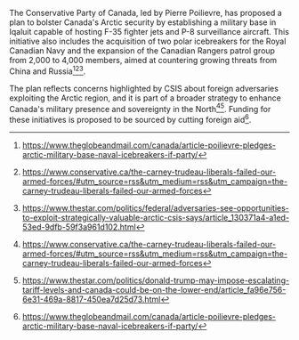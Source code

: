 The Conservative Party of Canada, led by Pierre Poilievre, has proposed a plan to bolster Canada's Arctic security by establishing a military base in Iqaluit capable of hosting F-35 fighter jets and P-8 surveillance aircraft. This initiative also includes the acquisition of two polar icebreakers for the Royal Canadian Navy and the expansion of the Canadian Rangers patrol group from 2,000 to 4,000 members, aimed at countering growing threats from China and Russia[^1][^2][^3].

The plan reflects concerns highlighted by CSIS about foreign adversaries exploiting the Arctic region, and it is part of a broader strategy to enhance Canada's military presence and sovereignty in the North[^4][^5]. Funding for these initiatives is proposed to be sourced by cutting foreign aid[^1].

[^1]: https://www.theglobeandmail.com/canada/article-poilievre-pledges-arctic-military-base-naval-icebreakers-if-party/
[^2]: https://www.conservative.ca/the-carney-trudeau-liberals-failed-our-armed-forces/#utm_source=rss&utm_medium=rss&utm_campaign=the-carney-trudeau-liberals-failed-our-armed-forces
[^3]: https://www.thestar.com/politics/federal/adversaries-see-opportunities-to-exploit-strategically-valuable-arctic-csis-says/article_130371a4-a1ed-53ed-9dfb-59f3a961d102.html
[^4]: https://www.conservative.ca/the-carney-trudeau-liberals-failed-our-armed-forces/#utm_source=rss&utm_medium=rss&utm_campaign=the-carney-trudeau-liberals-failed-our-armed-forces
[^5]: https://www.thestar.com/politics/donald-trump-may-impose-escalating-tariff-levels-and-canada-could-be-on-the-lower-end/article_fa96e756-6e31-469a-8817-450ea7d25d73.html
